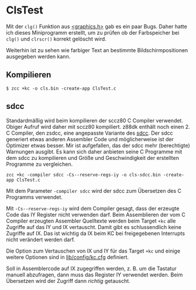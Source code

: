 # ClsTest

Mit der `clg()` Funktion aus [<graphics.h>](https://github.com/z88dk/z88dk/wiki/Classic-Monochrome-Graphics) gab es ein paar Bugs. Daher hatte ich 
dieses Miniprogramm erstellt, um zu prüfen ob der Farbspeicher bei `clg()` und `clrscr()` korrekt gelöscht wird.

Weiterhin ist zu sehen wie farbiger Text an bestimmte Bildschirmpositionen ausgegeben werden kann.

## Kompilieren

```
$ zcc +kc -o cls.bin -create-app ClsTest.c
```

## sdcc

Standardmäßig wird beim kompilieren der sccz80 C Compiler verwendet. Obiger Aufruf wird daher mit sccz80 kompiliert. z88dk enthält noch einen 
2. C Compiler, den zsdcc, eine angepasste Variante des [sdcc](https://sourceforge.net/projects/sdcc/).
Der sdcc generiert etwas anderen Assembler Code und möglicherweise ist der Optimizer etwas besser. Mir ist aufgefallen, das der sdcc mehr (berechtigte) 
Warnungen ausgibt. Es kann sich daher anbieten seine C Programme mit dem sdcc zu kompilieren und Größe und Geschwindigkeit der erstellten Programme zu vergleichen.

```
zcc +kc -compiler sdcc -Cs--reserve-regs-iy -o cls-sdcc.bin -create-app ClsTest.c
```

Mit dem Parameter `-compiler sdcc` wird der sdcc zum Übersetzen des C Programms verwendet.

Mit `-Cs--reserve-regs-iy` wird dem Compiler gesagt, dass der erzeugte Code das IY Register nicht verwenden darf. Beim Assemblieren der vom
C Compiler erzeugten Assembler Quelltexte werden beim Target `+kc` alle Zugriffe auf das IY und IX vertauscht. Damit gibt es schlussendlich keine Zugriffe 
auf IX. Das ist wichtig da IX beim KC bei freigegebenen Interrupts nicht verändert werden darf. 

Die Option zum Vertauschen von IX und IY für das Target `+kc` und einige weitere Optionen sind in [lib/config/kc.cfg](https://github.com/z88dk/z88dk/blob/master/lib/config/kc.cfg)
definiert.

Soll in Assemblercode auf IX zugegriffen werden, z. B. um die Tastatur manuell abzufragen, dann muss das Register IY verwendet werden. Beim Übersetzen 
wird der Zugriff dann _richtig_ getauscht.
